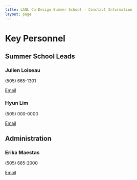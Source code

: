 ```yaml
---
title: LANL Co-Design Summer School - Conctact Information
layout: page
---
```


# Key Personnel

## Summer School Leads

### Julien Loiseau

(505) 665-1301

[Email](mailto:jloiseau@lanl.gov)

### Hyun Lim

(505) 000-0000

[Email](mailto:hyunlim@lanl.gov)

## Administration

### Erika Maestas

(505) 665-2000

[Email](mailto:emaestas@lanl.gov)

